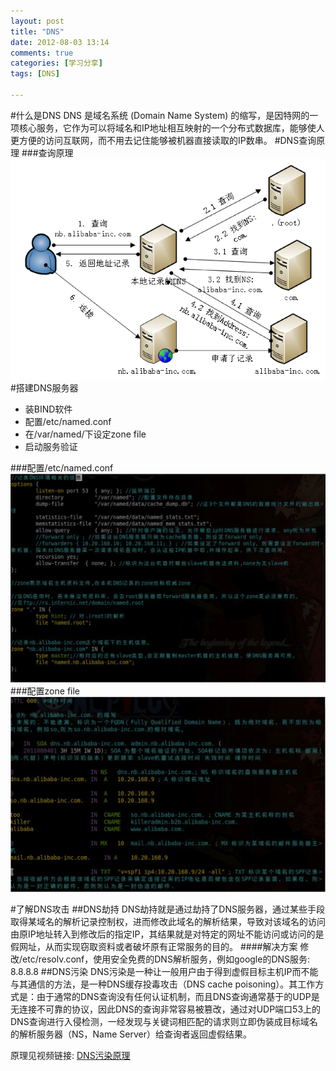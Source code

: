 ```yaml
---
layout: post
title: "DNS"
date: 2012-08-03 13:14
comments: true
categories: [学习分享]
tags: [DNS]

---
```

#什么是DNS
DNS 是域名系统 (Domain Name System) 的缩写，是因特网的一项核心服务，它作为可以将域名和IP地址相互映射的一个分布式数据库，能够使人更方便的访问互联网，而不用去记住能够被机器直接读取的IP数串。
#DNS查询原理
###查询原理
![查询原理](/images/mypicture/dns.png)
#搭建DNS服务器
* 装BIND软件
* 配置/etc/named.conf
* 在/var/named/下设定zone file
* 启动服务验证

###配置/etc/named.conf
![named.conf](/images/mypicture/namedconf.png)
###配置zone file
![named.conf](/images/mypicture/zoneconf.png)
<!--more-->
#了解DNS攻击
##DNS劫持
DNS劫持就是通过劫持了DNS服务器，通过某些手段取得某域名的解析记录控制权，进而修改此域名的解析结果，导致对该域名的访问由原IP地址转入到修改后的指定IP，其结果就是对特定的网址不能访问或访问的是假网址，从而实现窃取资料或者破坏原有正常服务的目的。
####解决方案
修改/etc/resolv.conf，使用安全免费的DNS解析服务，例如google的DNS服务: 8.8.8.8
##DNS污染
DNS污染是一种让一般用户由于得到虚假目标主机IP而不能与其通信的方法，是一种DNS缓存投毒攻击（DNS cache poisoning）。其工作方式是：由于通常的DNS查询没有任何认证机制，而且DNS查询通常基于的UDP是无连接不可靠的协议，因此DNS的查询非常容易被篡改，通过对UDP端口53上的DNS查询进行入侵检测，一经发现与关键词相匹配的请求则立即伪装成目标域名的解析服务器（NS，Name Server）给查询者返回虚假结果。

原理见视频链接:
[DNS污染原理](http://www.checkpoint.com/defense/advisories/public/dnsvideo/index.html)


